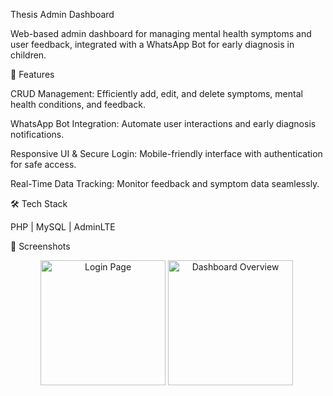 Thesis Admin Dashboard

Web-based admin dashboard for managing mental health symptoms and user feedback, integrated with a WhatsApp Bot for early diagnosis in children.

🚀 Features

CRUD Management: Efficiently add, edit, and delete symptoms, mental health conditions, and feedback.

WhatsApp Bot Integration: Automate user interactions and early diagnosis notifications.

Responsive UI & Secure Login: Mobile-friendly interface with authentication for safe access.

Real-Time Data Tracking: Monitor feedback and symptom data seamlessly.

🛠 Tech Stack

PHP | MySQL | AdminLTE

📸 Screenshots
<div align="center"> <img src="screenshots/login.png" alt="Login Page" width="200"/> <img src="screenshots/dashboard.png" alt="Dashboard Overview" width="200"/> <img
